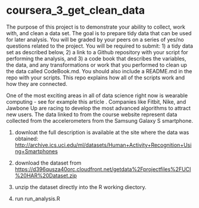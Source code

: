 coursera_3_get_clean_data
=========================
The purpose of this project is to demonstrate your ability to collect, work with, and clean a data set. The goal is to prepare tidy data that can be used for later analysis. You will be graded by your peers on a series of yes/no questions related to the project. You will be required to submit: 1) a tidy data set as described below, 2) a link to a Github repository with your script for performing the analysis, and 3) a code book that describes the variables, the data, and any transformations or work that you performed to clean up the data called CodeBook.md. You should also include a README.md in the repo with your scripts. This repo explains how all of the scripts work and how they are connected.  

One of the most exciting areas in all of data science right now is wearable computing - see for example this article . Companies like Fitbit, Nike, and Jawbone Up are racing to develop the most advanced algorithms to attract new users. The data linked to from the course website represent data collected from the accelerometers from the Samsung Galaxy S smartphone. 


1. downloat the full description is available at the site where the data was obtained: 
http://archive.ics.uci.edu/ml/datasets/Human+Activity+Recognition+Using+Smartphones 

2. download the dataset from
https://d396qusza40orc.cloudfront.net/getdata%2Fprojectfiles%2FUCI%20HAR%20Dataset.zip 

3. unzip the dataset directly into the R working diectory.

4. run run_analysis.R
